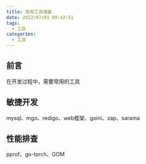 ```yaml
---
title: 常用工具储备
date: 2022/07/01 09:42:51
tags:
  - 工具
categories:
  - 工具
---
```



## 前言

在开发过程中，需要常用的工具

## 敏捷开发

mysql、mgo、redigo、web框架、goini、zap、sarama

## 性能排查

pprof、go-torch、GOM
